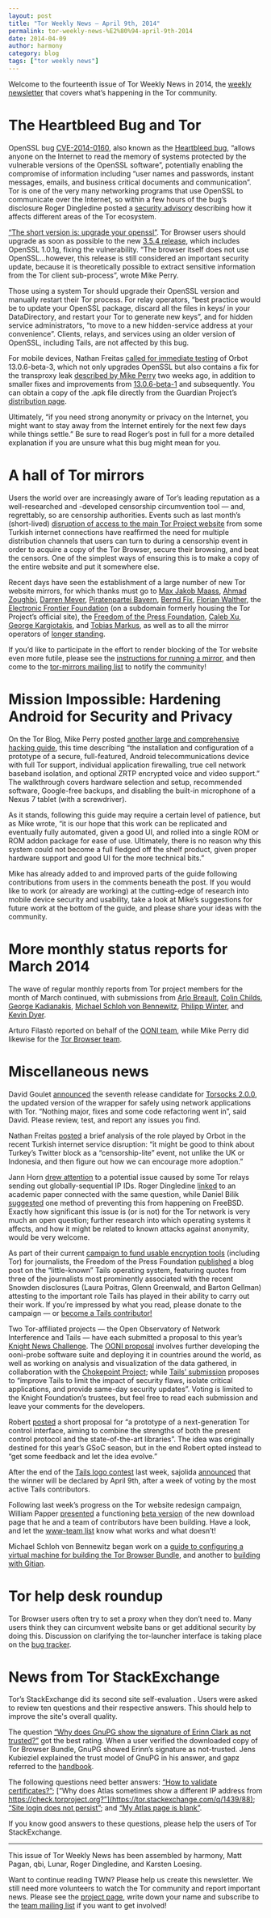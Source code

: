 ```yaml
---
layout: post
title: "Tor Weekly News — April 9th, 2014"
permalink: tor-weekly-news-%E2%80%94-april-9th-2014
date: 2014-04-09
author: harmony
category: blog
tags: ["tor weekly news"]
---
```


Welcome to the fourteenth issue of Tor Weekly News in 2014, the [weekly newsletter](https://lists.torproject.org/cgi-bin/mailman/listinfo/tor-news) that covers what’s happening in the Tor community.

# The Heartbleed Bug and Tor

OpenSSL bug [CVE-2014-0160](https://www.openssl.org/news/vulnerabilities.html#2014-0160), also known as the [Heartbleed bug](http://heartbleed.com/), “allows anyone on the Internet to read the memory of systems protected by the vulnerable versions of the OpenSSL software”, potentially enabling the compromise of information including “user names and passwords, instant messages, emails, and business critical documents and communication”. Tor is one of the very many networking programs that use OpenSSL to communicate over the Internet, so within a few hours of the bug’s disclosure Roger Dingledine posted a [security advisory](https://blog.torproject.org/blog/openssl-bug-cve-2014-0160) describing how it affects different areas of the Tor ecosystem.

[“The short version is: upgrade your openssl”](https://lists.torproject.org/pipermail/tor-talk/2014-April/032602.html). Tor Browser users should upgrade as soon as possible to the new [3.5.4 release](https://blog.torproject.org/blog/tor-browser-354-released), which includes OpenSSL 1.0.1g, fixing the vulnerability. “The browser itself does not use OpenSSL…however, this release is still considered an important security update, because it is theoretically possible to extract sensitive information from the Tor client sub-process”, wrote Mike Perry.

Those using a system Tor should upgrade their OpenSSL version and manually restart their Tor process. For relay operators, “best practice would be to update your OpenSSL package, discard all the files in keys/ in your DataDirectory, and restart your Tor to generate new keys”, and for hidden service administrators, “to move to a new hidden-service address at your convenience”. Clients, relays, and services using an older version of OpenSSL, including Tails, are not affected by this bug.

For mobile devices, Nathan Freitas [called for immediate testing](https://lists.mayfirst.org/pipermail/guardian-dev/2014-April/003383.html) of Orbot 13.0.6-beta-3, which not only upgrades OpenSSL but also contains a fix for the transproxy leak [described by Mike Perry](https://lists.torproject.org/pipermail/tor-talk/2014-March/032503.html) two weeks ago, in addition to smaller fixes and improvements from [13.0.6-beta-1](https://lists.mayfirst.org/pipermail/guardian-dev/2014-April/003375.html) and subsequently. You can obtain a copy of the .apk file directly from the Guardian Project’s [distribution page](https://guardianproject.info/releases/).

Ultimately, “if you need strong anonymity or privacy on the Internet, you might want to stay away from the Internet entirely for the next few days while things settle.” Be sure to read Roger’s post in full for a more detailed explanation if you are unsure what this bug might mean for you.

# A hall of Tor mirrors

Users the world over are increasingly aware of Tor’s leading reputation as a well-researched and -developed censorship circumvention tool — and, regrettably, so are censorship authorities. Events such as last month’s (short-lived) [disruption of access to the main Tor Project website](https://www.eff.org/deeplinks/2014/03/when-tor-block-not-tor-block) from some Turkish internet connections have reaffirmed the need for multiple distribution channels that users can turn to during a censorship event in order to acquire a copy of the Tor Browser, secure their browsing, and beat the censors. One of the simplest ways of ensuring this is to make a copy of the entire website and put it somewhere else.

Recent days have seen the establishment of a large number of new Tor website mirrors, for which thanks must go to [Max Jakob Maass](https://lists.torproject.org/pipermail/tor-mirrors/2014-March/000497.html), [Ahmad Zoughbi](https://lists.torproject.org/pipermail/tor-mirrors/2014-March/000499.html), [Darren Meyer](https://lists.torproject.org/pipermail/tor-mirrors/2014-March/000500.html), [Piratenpartei Bayern](https://lists.torproject.org/pipermail/tor-mirrors/2014-March/000501.html), [Bernd Fix](https://lists.torproject.org/pipermail/tor-mirrors/2014-March/000505.html), [Florian Walther](https://lists.torproject.org/pipermail/tor-mirrors/2014-March/000506.html), the [Electronic Frontier Foundation](https://lists.torproject.org/pipermail/tor-mirrors/2014-March/000507.html) (on a subdomain formerly housing the Tor Project’s official site), the [Freedom of the Press Foundation](https://lists.torproject.org/pipermail/tor-mirrors/2014-March/000508.html), [Caleb Xu](https://lists.torproject.org/pipermail/tor-mirrors/2014-March/000509.html), [George Kargiotakis](https://lists.torproject.org/pipermail/tor-mirrors/2014-March/000510.html), and [Tobias Markus](https://lists.torproject.org/pipermail/tor-mirrors/2014-April/000512.html), as well as to all the mirror operators of [longer standing](https://www.torproject.org/getinvolved/mirrors).

If you’d like to participate in the effort to render blocking of the Tor website even more futile, please see the [instructions for running a mirror](https://www.torproject.org/docs/running-a-mirror), and then come to the [tor-mirrors mailing list](https://lists.torproject.org/cgi-bin/mailman/listinfo/tor-mirrors) to notify the community!

# Mission Impossible: Hardening Android for Security and Privacy

On the Tor Blog, Mike Perry posted [another large and comprehensive hacking guide](https://blog.torproject.org/blog/mission-impossible-hardening-android-security-and-privacy), this time describing “the installation and configuration of a prototype of a secure, full-featured, Android telecommunications device with full Tor support, individual application firewalling, true cell network baseband isolation, and optional ZRTP encrypted voice and video support.” The walkthrough covers hardware selection and setup, recommended software, Google-free backups, and disabling the built-in microphone of a Nexus 7 tablet (with a screwdriver).

As it stands, following this guide may require a certain level of patience, but as Mike wrote, “it is our hope that this work can be replicated and eventually fully automated, given a good UI, and rolled into a single ROM or ROM addon package for ease of use. Ultimately, there is no reason why this system could not become a full fledged off the shelf product, given proper hardware support and good UI for the more technical bits.”

Mike has already added to and improved parts of the guide following contributions from users in the comments beneath the post. If you would like to work (or already are working) at the cutting-edge of research into mobile device security and usability, take a look at Mike’s suggestions for future work at the bottom of the guide, and please share your ideas with the community.

# More monthly status reports for March 2014

The wave of regular monthly reports from Tor project members for the month of March continued, with submissions from [Arlo Breault](https://lists.torproject.org/pipermail/tor-reports/2014-April/000497.html), [Colin Childs](https://lists.torproject.org/pipermail/tor-reports/2014-April/000499.html), [George Kadianakis](https://lists.torproject.org/pipermail/tor-reports/2014-April/000500.html), [Michael Schloh von Bennewitz](https://lists.torproject.org/pipermail/tor-reports/2014-April/000501.html), [Philipp Winter](https://lists.torproject.org/pipermail/tor-reports/2014-April/000502.html), and [Kevin Dyer](https://lists.torproject.org/pipermail/tor-reports/2014-April/000503.html).

Arturo Filastò reported on behalf of the [OONI team](https://lists.torproject.org/pipermail/tor-reports/2014-April/000496.html), while Mike Perry did likewise for the [Tor Browser team](https://lists.torproject.org/pipermail/tor-reports/2014-April/000498.html).

# Miscellaneous news

David Goulet [announced](https://lists.torproject.org/pipermail/tor-dev/2014-April/006649.html) the seventh release candidate for [Torsocks 2.0.0](https://gitweb.torproject.org/torsocks.git), the updated version of the wrapper for safely using network applications with Tor. “Nothing major, fixes and some code refactoring went in”, said David. Please review, test, and report any issues you find.

Nathan Freitas [posted](https://lists.torproject.org/pipermail/tor-talk/2014-April/032574.html) a brief analysis of the role played by Orbot in the recent Turkish internet service disruption: “it might be good to think about Turkey’s Twitter block as a “censorship-lite” event, not unlike the UK or Indonesia, and then figure out how we can encourage more adoption.”

Jann Horn [drew attention](https://lists.torproject.org/pipermail/tor-relays/2014-March/004199.html) to a potential issue caused by some Tor relays sending out globally-sequential IP IDs. Roger Dingledine [linked](https://lists.torproject.org/pipermail/tor-relays/2014-April/004206.html) to an academic paper connected with the same question, while Daniel Bilik [suggested](https://lists.torproject.org/pipermail/tor-relays/2014-April/004207.html) one method of preventing this from happening on FreeBSD. Exactly how significant this issue is (or is not) for the Tor network is very much an open question; further research into which operating systems it affects, and how it might be related to known attacks against anonymity, would be very welcome.

As part of their current [campaign to fund usable encryption tools](https://pressfreedomfoundation.org/bundle/encryption-tools-journalists#donate) (including Tor) for journalists, the Freedom of the Press Foundation [published](https://pressfreedomfoundation.org/blog/2014/04/help-support-little-known-privacy-tool-has-been-critical-journalists-reporting-nsa) a blog post on the “little-known” Tails operating system, featuring quotes from three of the journalists most prominently associated with the recent Snowden disclosures (Laura Poitras, Glenn Greenwald, and Barton Gellman) attesting to the important role Tails has played in their ability to carry out their work. If you’re impressed by what you read, please donate to the campaign — or [become a Tails contributor!](https://tails.boum.org/contribute/index)

Two Tor-affiliated projects — the Open Observatory of Network Interference and Tails — have each submitted a proposal to this year’s [Knight News Challenge](https://www.newschallenge.org). The [OONI proposal](https://www.newschallenge.org/challenge/2014/submissions/global-internet-monitoring-project) involves further developing the ooni-probe software suite and deploying it in countries around the world, as well as working on analysis and visualization of the data gathered, in collaboration with the [Chokepoint Project](https://chokepointproject.net/); while [Tails’ submission](https://www.newschallenge.org/challenge/2014/submissions/improve-tails-to-limit-the-impact-of-security-flaws-isolate-critical-applications-and-provide-same-day-security-updates) proposes to “improve Tails to limit the impact of security flaws, isolate critical applications, and provide same-day security updates”. Voting is limited to the Knight Foundation’s trustees, but feel free to read each submission and leave your comments for the developers.

Robert [posted](https://lists.torproject.org/pipermail/tor-dev/2014-April/006627.html) a short proposal for “a prototype of a next-generation Tor control interface, aiming to combine the strengths of both the present control protocol and the state-of-the-art libraries”. The idea was originally destined for this year’s GSoC season, but in the end Robert opted instead to “get some feedback and let the idea evolve.”

After the end of the [Tails logo contest](https://tails.boum.org/blueprint/logo/) last week, sajolida [announced](https://mailman.boum.org/pipermail/tails-dev/2014-April/005390.html) that the winner will be declared by April 9th, after a week of voting by the most active Tails contributors.

Following last week’s progress on the Tor website redesign campaign, William Papper [presented](https://lists.torproject.org/pipermail/www-team/2014-April/000301.html) a functioning [beta version](http://wpapper.github.io/tor-download-web/) of the new download page that he and a team of contributors have been building. Have a look, and let the [www-team list](https://lists.torproject.org/cgi-bin/mailman/listinfo/www-team) know what works and what doesn’t!

Michael Schloh von Bennewitz began work on a [guide to configuring a virtual machine for building the Tor Browser Bundle](https://trac.torproject.org/projects/tor/wiki/doc/TorBrowser/VMSetup), and another to [building with Gitian](https://trac.torproject.org/projects/tor/wiki/doc/TorBrowser/BuildingWithGitian).

# Tor help desk roundup

Tor Browser users often try to set a proxy when they don’t need to. Many users think they can circumvent website bans or get additional security by doing this. Discussion on clarifying the tor-launcher interface is taking place on the [bug tracker](https://bugs.torproject.org/11405).

# News from Tor StackExchange

Tor’s StackExchange did its second site self-evaluation . Users were asked to review ten questions and their respective answers. This should help to improve the site's overall quality.

The question [“Why does GnuPG show the signature of Erinn Clark as not trusted?”](https://tor.stackexchange.com/q/1573/88) got the best rating. When a user verified the downloaded copy of Tor Browser Bundle, GnuPG showed Erinn’s signature as not-trusted. Jens Kubieziel explained the trust model of GnuPG in his answer, and gapz referred to the [handbook](http://gnupg.org/gph/en/manual/x334.html).

The following questions need better answers: [“How to validate certificates?”](https://tor.stackexchange.com/q/1584/88); [“Why does Atlas sometimes show a different IP address from https://check.torproject.org?”](https://tor.stackexchange.com/q/1439/88); [“Site login does not persist”](https://tor.stackexchange.com/q/1536/88); and [“My Atlas page is blank”](https://tor.stackexchange.com/q/1587/88).

If you know good answers to these questions, please help the users of Tor StackExchange.

* * *
This issue of Tor Weekly News has been assembled by harmony, Matt Pagan, qbi, Lunar, Roger Dingledine, and Karsten Loesing.

Want to continue reading TWN? Please help us create this newsletter. We still need more volunteers to watch the Tor community and report important news. Please see the [project page](https://trac.torproject.org/projects/tor/wiki/TorWeeklyNews), write down your name and subscribe to the [team mailing list](https://lists.torproject.org/cgi-bin/mailman/listinfo/news-team) if you want to get involved!

